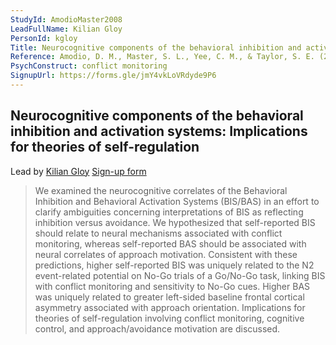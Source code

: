 ```yaml
---
StudyId: AmodioMaster2008
LeadFullName: Kilian Gloy
PersonId: kgloy
Title: Neurocognitive components of the behavioral inhibition and activation systems: Implications for theories of self-regulation
Reference: Amodio, D. M., Master, S. L., Yee, C. M., & Taylor, S. E. (2008). Neurocognitive components of the behavioral inhibition and activation systems: Implications for theories of self-regulation. Psychophysiology, 45(1), 11–19. https://doi.org/10.1111/j.1469-8986.2007.00609.x   
PsychConstruct: conflict monitoring
SignupUrl: https://forms.gle/jmY4vkLoVRdyde9P6
---
```


## Neurocognitive components of the behavioral inhibition and activation systems: Implications for theories of self-regulation

Lead by [Kilian Gloy](/people/kgloy)
[Sign-up form](https://forms.gle/jmY4vkLoVRdyde9P6)

> We examined the neurocognitive correlates of the Behavioral Inhibition and Behavioral Activation Systems (BIS/BAS) in an effort to clarify ambiguities concerning interpretations of BIS as reflecting inhibition versus avoidance. We hypothesized that self-reported BIS should relate to neural mechanisms associated with conflict monitoring, whereas self-reported BAS should be associated with neural correlates of approach motivation. Consistent with these predictions, higher self-reported BIS was uniquely related to the N2 event-related potential on No-Go trials of a Go/No-Go task, linking BIS with conflict monitoring and sensitivity to No-Go cues. Higher BAS was uniquely related to greater left-sided baseline frontal cortical asymmetry associated with approach orientation. Implications for theories of self-regulation involving conflict monitoring, cognitive control, and approach/avoidance motivation are discussed.